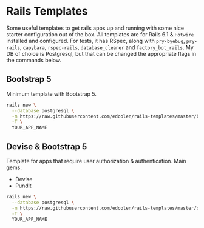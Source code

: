 # Rails Templates

Some useful templates to get rails apps up and running with some nice starter configuration out of the box.
All templates are for Rails 6.1 & `Hotwire` installed and configured.
For tests, it has RSpec, along with `pry-byebug`, `pry-rails`, `capybara`, `rspec-rails`, `database_cleaner` and `factory_bot_rails`.
My DB of choice is Postgresql, but that can be changed the appropriate flags in the commands below.

## Bootstrap 5
Minimum template with Bootstrap 5.

```bash
rails new \
  --database postgresql \
  -m https://raw.githubusercontent.com/edcolen/rails-templates/master/bootstrap5.rb \
  -T \
  YOUR_APP_NAME
```

## Devise & Bootstrap 5
Template for apps that require user authorization & authentication.
Main gems:
- Devise
- Pundit

```bash
rails new \
  --database postgresql \
  -m https://raw.githubusercontent.com/edcolen/rails-templates/master/devise-bootstrap5.rb \
  -T \
  YOUR_APP_NAME
```
